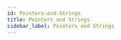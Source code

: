 ```yaml
---
id: Pointers-and-Strings
title: Pointers and Strings
sidebar_label: Pointers and Strings
---
```



#
